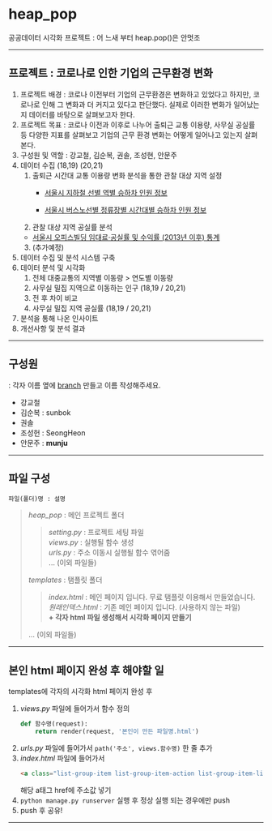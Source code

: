 # heap_pop
  
공공데이터 시각화 프로젝트 : 어 느새 부터 heap.pop()은 안멋조
  
---
  
## 프로젝트 : 코로나로 인한 기업의 근무환경 변화
  
1. 프로젝트 배경 : 코로나 이전부터 기업의 근무환경은 변화하고 있었다고 하지만, 코로나로 인해 그 변화과 더 커지고 있다고 판단했다. 실제로 이러한 변화가 일어났는지 데이터를 바탕으로 살펴보고자 한다.
2. 프로젝트 목표 : 코로나 이전과 이후로 나누어 출퇴근 교통 이용량, 사무실 공실률 등 다양한 지표를 살펴보고 기업의 근무 환경 변화는 어떻게 일어나고 있는지 살펴본다.
3. 구성원 및 역할 : 강교철, 김순복, 권솔, 조성현, 안문주 
4. 데이터 수집 (18,19) (20,21)
    1. 출퇴근 시간대 교통 이용량 변화 분석을 통한 관찰 대상 지역 설정
        - [서울시 지하철 선별 역별 승하차 인원 정보](https://data.seoul.go.kr/dataList/OA-12914/S/1/datasetView.do#)
        
        - [서울시 버스노선별 정류장별 시간대별 승하차 인원 정보](http://data.seoul.go.kr/dataList/OA-12913/S/1/datasetView.do#)
    2. 관찰 대상 지역 공실률 분석
    - [서울시 오피스빌딩 임대료·공실률 및 수익률 (2013년 이후) 통계](https://data.seoul.go.kr/dataList/10613/S/2/datasetView.do)
    3. (추가예정)
5. 데이터 수집 및 분석 시스템 구축
6. 데이터 분석 및 시각화
    1. 전체 대중교통의 지역별 이동량 > 연도별 이동량
    2. 사무실 밀집 지역으로 이동하는 인구 (18,19 / 20,21)
    3. 전 후 차이 비교
    4. 사무실 밀집 지역 공실률 (18,19 / 20,21)
7. 분석을 통해 나온 인사이트
8. 개선사항 및 분석 결과

---

## 구성원

: 각자 이름 옆에 [branch](https://backlog.com/git-tutorial/kr/stepup/stepup2_2.html) 만들고 이름 작성해주세요.
  
* 강교철
* 김순복 : sunbok
* 권솔
* 조성헌 : SeongHeon
* 안문주 : __munju__

---

## 파일 구성
```파일(폴더)명 : 설명```
> _heap_pop_ : 메인 프로젝트 폴더
> > _setting.py_ : 프로젝트 세팅 파일  
> > _views.py_ : 실행될 함수 생성  
> > _urls.py_ : 주소 이동시 실행될 함수 엮어줌  
> > ... (이외 파일들)
> 
> _templates_ : 탬플릿 폴더
> > _index.html_ : 메인 페이지 입니다. 무료 탬플릿 이용해서 만들었습니다.  
> > _원래인덱스.html_ : 기존 메인 페이지 입니다. (사용하지 않는 파일)  
> > __+ 각자 html 파일 생성해서 시각화 페이지 만들기__
> 
> ... (이외 파일들)

---

## 본인 html 페이지 완성 후 해야할 일

templates에 각자의 시각화 html 페이지 완성 후
1. _views.py_ 파일에 들어가서 함수 정의 
    ```python
    def 함수명(request): 
        return render(request, '본인이 만든 파일명.html')
   ```
2. _urls.py_ 파일에 들어가서 ```path('주소', views.함수명)``` 한 줄 추가
3. _index.html_ 파일에 들어가서 
    ```html
    <a class="list-group-item list-group-item-action list-group-item-light p-3" href="#!">...<... ```
    ```
    해당 a태그 href에 주소값 넣기
4. ```python manage.py runserver``` 실행 후 정상 실행 되는 경우에만 push
5. push 후 공유!

---